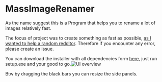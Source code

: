 
# MassImageRenamer
 
As the name suggest this is a Program that helps you to rename a lot of images relatively fast.

The focus of project was to create something as fast as possible, [as I wanted to help a random redditor](https://www.reddit.com/r/programmer/comments/xkdkn9/iso_software_or_a_programmer/).
Therefore if you encounter any error, please create an issue.

You can download the installer with all dependencies form [here](https://github.com/FelixLeander/ProgramsForInternetPeople/tree/main/bin/Release), just run setup.exe and your good to go.![UI overview](https://raw.githubusercontent.com/FelixLeander/ProgramsForInternetPeople/main/Overview.PNG)

Btw by dragging the black bars you can resize the side panels.

